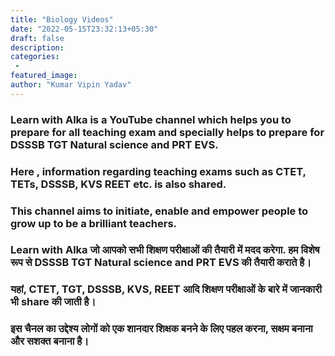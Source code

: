 ```yaml
---
title: "Biology Videos"
date: "2022-05-15T23:32:13+05:30"
draft: false
description:
categories:
 -
featured_image:
author: "Kumar Vipin Yadav"
---
```


### Learn with Alka is a YouTube channel which helps you to prepare for all teaching exam and specially helps to prepare for DSSSB TGT Natural science and PRT EVS.
### Here , information regarding teaching exams such as CTET, TETs, DSSSB, KVS REET etc. is also shared.
### This channel aims  to initiate, enable and empower people to grow up to be a brilliant teachers.


### Learn with Alka जो आपको सभी शिक्षण परीक्षाओं की तैयारी में मदद करेगा. हम विशेष रूप से DSSSB TGT Natural science and PRT EVS  की तैयारी कराते   है।
### यहां, CTET, TGT, DSSSB, KVS, REET आदि शिक्षण परीक्षाओं के बारे में जानकारी भी share की जाती है।
### इस चैनल का उद्देश्य लोगों को एक शानदार शिक्षक बनने के लिए पहल करना, सक्षम बनाना और सशक्त बनाना है।